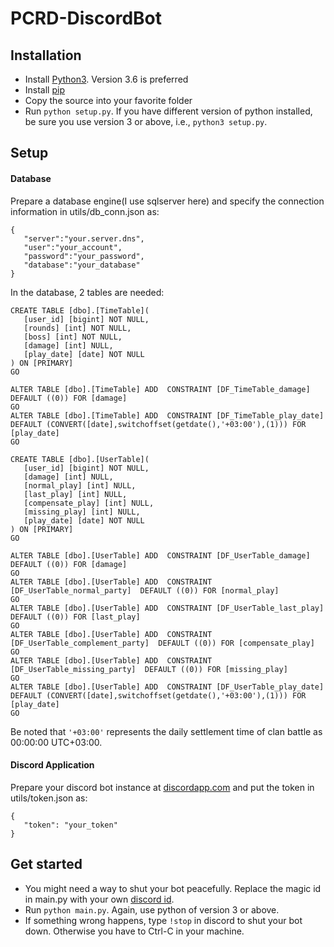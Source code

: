 # PCRD-DiscordBot
## Installation
 * Install [Python3](https://www.python.org/downloads/). Version 3.6 is preferred
 * Install [pip](https://pip.pypa.io/en/stable/installing/)
 * Copy the source into your favorite folder
 * Run `python setup.py`. If you have different version of python installed, be sure you use version 3 or above, i.e., `python3 setup.py`.
## Setup
#### Database
 Prepare a database engine(I use sqlserver here) and specify the connection information in utils/db_conn.json as:
 ```
 {
    "server":"your.server.dns",
    "user":"your_account",
    "password":"your_password",
    "database":"your_database"
 }
 ```
 In the database, 2 tables are needed:
 ```
CREATE TABLE [dbo].[TimeTable](
	[user_id] [bigint] NOT NULL,
	[rounds] [int] NOT NULL,
	[boss] [int] NOT NULL,
	[damage] [int] NULL,
	[play_date] [date] NOT NULL
) ON [PRIMARY]
GO

ALTER TABLE [dbo].[TimeTable] ADD  CONSTRAINT [DF_TimeTable_damage]  DEFAULT ((0)) FOR [damage]
GO
ALTER TABLE [dbo].[TimeTable] ADD  CONSTRAINT [DF_TimeTable_play_date]  DEFAULT (CONVERT([date],switchoffset(getdate(),'+03:00'),(1))) FOR [play_date]
GO

CREATE TABLE [dbo].[UserTable](
	[user_id] [bigint] NOT NULL,
	[damage] [int] NULL,
	[normal_play] [int] NULL,
	[last_play] [int] NULL,
	[compensate_play] [int] NULL,
	[missing_play] [int] NULL,
	[play_date] [date] NOT NULL
) ON [PRIMARY]
GO

ALTER TABLE [dbo].[UserTable] ADD  CONSTRAINT [DF_UserTable_damage]  DEFAULT ((0)) FOR [damage]
GO
ALTER TABLE [dbo].[UserTable] ADD  CONSTRAINT [DF_UserTable_normal_party]  DEFAULT ((0)) FOR [normal_play]
GO
ALTER TABLE [dbo].[UserTable] ADD  CONSTRAINT [DF_UserTable_last_play]  DEFAULT ((0)) FOR [last_play]
GO
ALTER TABLE [dbo].[UserTable] ADD  CONSTRAINT [DF_UserTable_complement_party]  DEFAULT ((0)) FOR [compensate_play]
GO
ALTER TABLE [dbo].[UserTable] ADD  CONSTRAINT [DF_UserTable_missing_party]  DEFAULT ((0)) FOR [missing_play]
GO
ALTER TABLE [dbo].[UserTable] ADD  CONSTRAINT [DF_UserTable_play_date]  DEFAULT (CONVERT([date],switchoffset(getdate(),'+03:00'),(1))) FOR [play_date]
GO
 ```
 Be noted that `'+03:00'` represents the daily settlement time of clan battle as 00:00:00 UTC+03:00.
#### Discord Application
 Prepare your discord bot instance at [discordapp.com](https://discordapp.com/developers/applications/) and put the token in utils/token.json as:
 ```
 {
    "token": "your_token"
 }
 ```
## Get started
 * You might need a way to shut your bot peacefully. Replace the magic id in main.py with your own [discord id](https://support.discordapp.com/hc/en-us/articles/206346498-Where-can-I-find-my-User-Server-Message-ID-).
 * Run `python main.py`. Again, use python of version 3 or above.
 * If something wrong happens, type `!stop` in discord to shut your bot down. Otherwise you have to Ctrl-C in your machine. 
